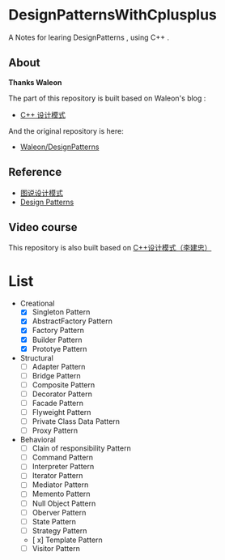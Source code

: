 # DesignPatternsWithCplusplus

A Notes for learing DesignPatterns , using C++ .

## About

**Thanks Waleon**

The part of this repository is built based on Waleon's blog :

- [C++ 设计模式](https://blog.csdn.net/liang19890820/article/details/66974516)

And the original repository is here:

- [Waleon/DesignPatterns](https://github.com/Waleon/DesignPatterns)

## Reference

- [图说设计模式](https://design-patterns.readthedocs.io/zh_CN/latest/index.html)
- [Design Patterns](https://sourcemaking.com/design_patterns/creational_patterns)

## Video course 

This repository is also built based on [C++设计模式（李建忠）](https://www.bilibili.com/video/av22292899?from=search&seid=4411130856517507313)
# List

* Creational 
  * [x] Singleton Pattern  
  * [x] AbstractFactory Pattern  
  * [x] Factory Pattern 
  * [x] Builder Pattern 
  * [x] Prototye Pattern 
  
* Structural 
  * [ ] Adapter Pattern  
  * [ ] Bridge Pattern  
  * [ ] Composite Pattern 
  * [ ] Decorator Pattern 
  * [ ] Facade Pattern 
  * [ ] Flyweight Pattern
  * [ ] Private Class Data Pattern
  * [ ] Proxy Pattern
  
* Behavioral  
  * [ ] Clain of responsibility Pattern  
  * [ ] Command Pattern  
  * [ ] Interpreter Pattern 
  * [ ] Iterator Pattern 
  * [ ] Mediator Pattern 
  * [ ] Memento Pattern
  * [ ] Null Object Pattern
  * [ ] Oberver Pattern
  * [ ] State Pattern
  * [ ] Strategy Pattern
  * [ x] Template Pattern
  * [ ] Visitor Pattern

